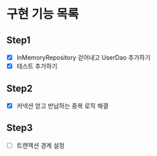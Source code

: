 # 구현 기능 목록

## Step1

* [x] InMemoryRepository 걷어내고 UserDao 추가하기
* [x] 테스트 추가하기

## Step2

* [x] 커넥션 얻고 반납하는 중복 로직 해결

## Step3

* [ ] 트랜잭션 경계 설정
